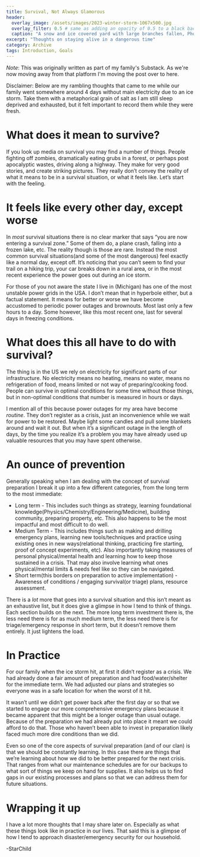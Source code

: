 ```yaml
---
title: Survival, Not Always Glamorous
header:
  overlay_image: /assets/images/2023-winter-storm-1067x500.jpg
  overlay_filter: 0.5 # same as adding an opacity of 0.5 to a black background
  caption: "A snow and ice covered yard with large branches fallen, Photo credit: [StarChild](https://chaos-cat.page)"
excerpt: "Thoughts on staying alive in a dangerous time"
category: Archive
tags: Introduction, Goals
---
```

_Note_:
This was originally written as part of my family's Substack. As we're now moving away from that platform I'm moving the post over to here. 

Disclaimer: Below are my rambling thoughts that came to me while our family went somewhere around 4 days without main electricity due to an ice storm. Take them with a metaphorical grain of salt as I am still sleep deprived and exhausted, but it felt important to record them while they were fresh.

# What does it mean to survive?
If you look up media on survival you may find a number of things. People fighting off zombies, dramatically eating grubs in a forest, or perhaps post apocalyptic wastes, driving along a highway. They make for very good stories, and create striking pictures. They really don’t convey the reality of what it means to be in a survival situation, or what it feels like. Let’s start with the feeling.

# It feels like every other day, except worse
In _most_ survival situations there is no clear marker that says “you are now entering a survival zone.” Some of them do, a plane crash, falling into a frozen lake, etc. The reality though is those are rare. Instead the most common survival situations(and some of the most dangerous) feel exactly like a normal day, except off. It’s noticing that you can’t seem to find your trail on a hiking trip, your car breaks down in a rural area, or in the most recent experience the power goes out during an ice storm.

For those of you not aware the state I live in (Michigan) has one of the most unstable power grids in the USA. I don’t mean that in hyperbole either, but a factual statement. It means for better or worse we have become accustomed to periodic power outages and brownouts. Most last only a few hours to a day. Some however, like this most recent one, last for several days in freezing conditions.

# What does this all have to do with survival?
The thing is in the US we rely on electricity for significant parts of our infrastructure. No electricity means no heating, means no water, means no refrigeration of food, means limited or not way of preparing/cooking food. People can survive in optimal conditions for some time without those things, but in non-optimal conditions that number is measured in hours or days.

I mention all of this because power outages for my area have become _routine_. They don’t register as a crisis, just an inconvenience while we wait for power to be restored. Maybe light some candles and pull some blankets around and wait it out. But when it’s a significant outage in the length of days, by the time you realize it’s a problem you may have already used up valuable resources that you may have spent otherwise.

# An ounce of prevention
Generally speaking when I am dealing with the concept of survival preparation I break it up into a few different categories, from the long term to the most immediate:

* Long term - This includes such things as strategy, learning foundational knowledge(Physics/Chemistry/Engineering/Medicine), building community, preparing property, etc. This also happens to be the most impactful and most difficult to do well.
* Medium Term - This includes things such as making and drilling emergency plans, learning new tools/techniques and practice using existing ones in new ways(relational thinking, practicing fire starting, proof of concept experiments, etc). Also importantly taking measures of personal physical/mental health and learning how to keep those sustained in a crisis. That may also involve learning what ones physical/mental limits & needs feel like so they can be navigated.
* Short term(this borders on preparation to active implementation) - Awareness of conditions / engaging survival(or triage) plans, resource assessment.

There is a _lot_ more that goes into a survival situation and this isn’t meant as an exhaustive list, but it does give a glimpse in how I tend to think of things. Each section builds on the next. The more long term investment there is, the less need there is for as much medium term, the less need there is for triage/emergency response in short term, but it doesn’t remove them entirely. It just lightens the load.

# In Practice
For our family when the ice storm hit, at first it didn’t register as a crisis. We had already done a fair amount of preparation and had food/water/shelter for the immediate term. We had adjusted our plans and strategies so everyone was in a safe location for when the worst of it hit.

It wasn’t until we didn’t get power back after the first day or so that we started to engage our more comprehensive emergency plans because it became apparent that this might be a longer outage than usual outage. Because of the preparation we had already put into place it meant we could afford to do that. Those who haven’t been able to invest in preparation likely faced much more dire conditions than we did.

Even so one of the core aspects of survival preparation (and of our clan) is that we should be constantly learning. In this case there are things that we’re learning about how we did to be better prepared for the next crisis. That ranges from what our maintenance schedules are for our backups to what sort of things we keep on hand for supplies. It also helps us to find gaps in our existing processes and plans so that we can address them for future situations.

# Wrapping it up
I have a lot more thoughts that I may share later on. Especially as what these things look like in practice in our lives. That said this is a glimpse of how I tend to approach disaster/emergency security for our household.

-StarChild